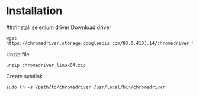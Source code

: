 # Installation

###Install selenium driver
Download driver
~~~
wget https://chromedriver.storage.googleapis.com/83.0.4103.14/chromedriver_linux64.zip
~~~
Unzip file
~~~
unzip chromedriver_linux64.zip
~~~
Create symlink
~~~
sudo ln -s /path/to/chromedriver /usr/local/bin/chromedriver
~~~